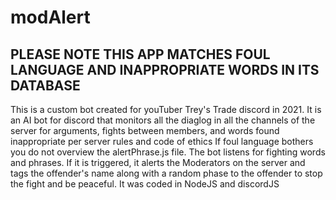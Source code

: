 # modAlert
## PLEASE NOTE THIS APP MATCHES FOUL LANGUAGE AND INAPPROPRIATE WORDS IN ITS DATABASE 
This is a custom bot created for youTuber Trey's Trade discord in 2021.
It is an AI bot for discord that monitors all the diaglog in all the channels of the server for arguments, fights between members, and words found inappropriate per server rules and code of ethics If foul language bothers you do not overview the alertPhrase.js file.
The bot listens for fighting words and phrases. If it is triggered, it alerts the Moderators on the server and tags the offender's name along with a random phase to the offender to stop the fight and be peaceful.
It was coded in NodeJS and discordJS
